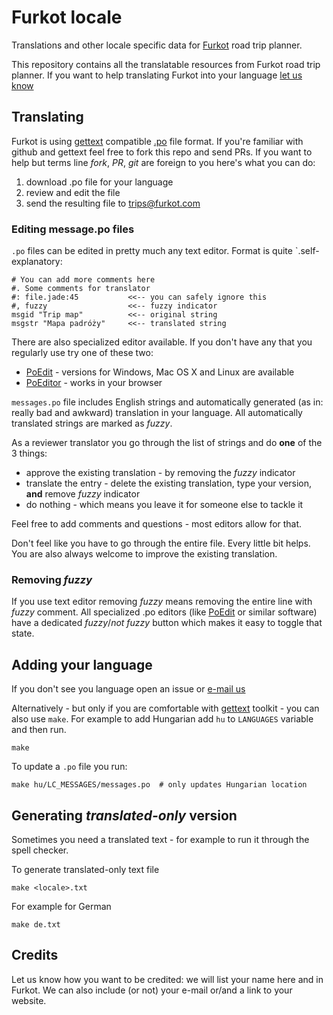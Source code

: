 # Furkot locale

Translations and other locale specific data for [Furkot] road trip planner.

This repository contains all the translatable resources from Furkot road trip
planner. If you want to help translating Furkot into your language [let us
know][furkot-email]

## Translating

Furkot is using [gettext] compatible [.po] file format. If you're familiar
with github and gettext feel free to fork this repo and send PRs. If you want
to help but terms line _fork_, _PR_, _git_ are foreign to you here's what you
can do:

1. download .po file for your language
2. review and edit the file
3. send the resulting file to trips@furkot.com

### Editing message.po files

`.po` files can be edited in pretty much any text editor. Format is quite
`.self-explanatory:

````po
# You can add more comments here
#. Some comments for translator
#: file.jade:45           <<-- you can safely ignore this
#, fuzzy                  <<-- fuzzy indicator
msgid "Trip map"	      <<-- original string
msgstr "Mapa padróży"     <<-- translated string
````

There are also specialized editor available. If you don't have any that you
regularly use try one of these two:

* [PoEdit] - versions for Windows, Mac OS X and Linux are available
* [PoEditor] - works in your browser

`messages.po` file includes English strings and automatically generated (as
in: really bad and awkward) translation in your language. All automatically
translated strings are marked as _fuzzy_.

As a reviewer translator you go through the list of strings and do **one** of
the 3 things:

- approve the existing translation - by removing the _fuzzy_ indicator
- translate the entry - delete the existing translation, type your version,
  **and** remove _fuzzy_ indicator
- do nothing - which means you leave it for someone else to tackle it

Feel free to add comments and questions - most editors allow for that.

Don't feel like you have to go through the entire file. Every little bit
helps. You are also always welcome to improve the existing translation.

### Removing _fuzzy_

If you use text editor removing _fuzzy_ means removing the entire line with
_fuzzy_ comment. All specialized .po editors (like [PoEdit] or similar
software) have a dedicated _fuzzy_/_not fuzzy_  button which makes it easy to
toggle that state.

## Adding your language

If you don't see you language open an issue or [e-mail us][furkot-email]

Alternatively - but only if you are comfortable with [gettext] toolkit - you can
also use `make`. For example to add Hungarian add `hu` to `LANGUAGES` variable
and then run.

    make

To update a `.po` file you run:

    make hu/LC_MESSAGES/messages.po  # only updates Hungarian location

## Generating _translated-only_ version

Sometimes you need a translated text - for example to run it through the spell checker.

To generate translated-only text file

    make <locale>.txt

For example for German

    make de.txt

## Credits

Let us know how you want to be credited: we will list your name here and in Furkot.
We can also include (or not) your e-mail or/and a link to your website.


[Furkot]: https://trips.furkot.com
[furkot-email]: mailto:trips@furkot.com
[gettext]: https://www.gnu.org/software/gettext/
[.po]: https://www.gnu.org/software/gettext/manual/gettext.html#PO-Files
[PoEdit]: http://poedit.net
[PoEditor]: https://localise.biz/free/poeditor
